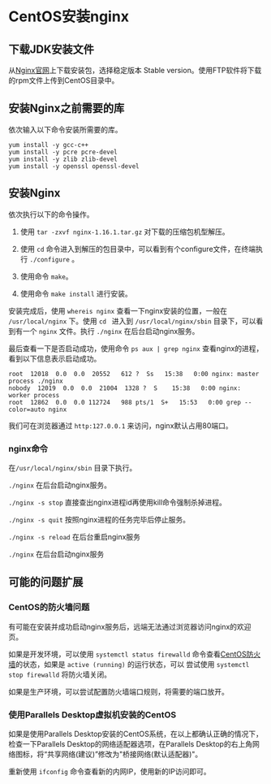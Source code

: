 # CentOS安装nginx
## 下载JDK安装文件

从[Nginx官网](http://nginx.org/en/download.html)上下载安装包，选择稳定版本 Stable version。使用FTP软件将下载的rpm文件上传到CentOS目录中。

## 安装Nginx之前需要的库

依次输入以下命令安装所需要的库。

```
yum install -y gcc-c++
yum install -y pcre pcre-devel
yum install -y zlib zlib-devel
yum install -y openssl openssl-devel
```

## 安装Nginx

依次执行以下的命令操作。

1. 使用 `tar -zxvf nginx-1.16.1.tar.gz` 对下载的压缩包机型解压。

2. 使用 `cd` 命令进入到解压的包目录中，可以看到有个configure文件，在终端执行 `./configure` 。
3. 使用命令 `make`。
4. 使用命令 `make install` 进行安装。

安装完成后，使用 `whereis nginx` 查看一下nginx安装的位置，一般在 `/usr/local/nginx` 下。使用 `cd ` 进入到 `/usr/local/nginx/sbin` 目录下，可以看到有一个 `nginx` 文件。执行 `./nginx` 在后台启动nginx服务。

最后查看一下是否启动成功，使用命令 `ps aux | grep nginx` 查看nginx的进程，看到以下信息表示启动成功。

```
root  12018  0.0  0.0  20552   612 ?  Ss   15:38   0:00 nginx: master process ./nginx  
nobody  12019  0.0  0.0  21004  1328 ?  S    15:38   0:00 nginx: worker process          
root  12862  0.0  0.0 112724   988 pts/1  S+   15:53   0:00 grep --color=auto nginx
```

我们可在浏览器通过 `http:127.0.0.1` 来访问，nginx默认占用80端口。

### nginx命令

在`/usr/local/nginx/sbin` 目录下执行。

`./nginx` 在后台启动nginx服务。

`./nginx -s stop`  直接查出nginx进程id再使用kill命令强制杀掉进程。

`./nginx -s quit` 按照nginx进程的任务完毕后停止服务。 

`./nginx -s reload` 在后台重启nginx服务

`./nginx` 在后台启动nginx服务

## 可能的问题扩展

### CentOS的防火墙问题

有可能在安装并成功启动nginx服务后，远端无法通过浏览器访问nginx的欢迎页。

如果是开发环境，可以使用 `systemctl status firewalld` 命令查看[CentOS防火墙](http://wangchujiang.com/linux-command/c/systemctl.html)的状态，如果是 `active (running)` 的运行状态，可以 尝试使用 `systemctl stop firewalld` 将防火墙关闭。

如果是生产环境，可以尝试配置防火墙端口规则，将需要的端口放开。

### 使用Parallels Desktop虚拟机安装的CentOS

如果是使用Parallels Desktop安装的CentOS系统，在以上都确认正确的情况下，检查一下Parallels Desktop的网络适配器选项，在Parallels Desktop的右上角网络图标，将“共享网络(建议)”修改为"桥接网络(默认适配器)"。

重新使用 `ifconfig` 命令查看新的内网IP，使用新的IP访问即可。









  